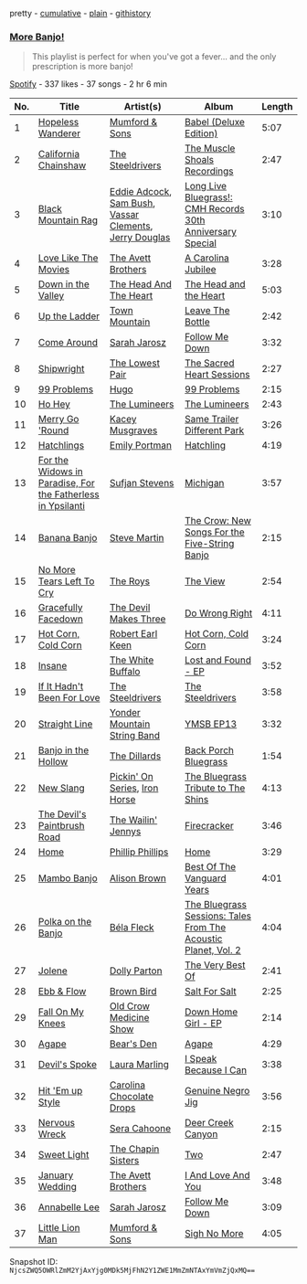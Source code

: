 pretty - [cumulative](/playlists/cumulative/1W2XJETQjFYdzT4GuhBHmS.md) - [plain](/playlists/plain/1W2XJETQjFYdzT4GuhBHmS) - [githistory](https://github.githistory.xyz/mackorone/spotify-playlist-archive/blob/main/playlists/plain/1W2XJETQjFYdzT4GuhBHmS)

### [More Banjo!](https://open.spotify.com/playlist/1W2XJETQjFYdzT4GuhBHmS)

> This playlist is perfect for when you've got a fever..\. and the only prescription is more banjo!

[Spotify](https://open.spotify.com/user/spotify) - 337 likes - 37 songs - 2 hr 6 min

| No. | Title | Artist(s) | Album | Length |
|---|---|---|---|---|
| 1 | [Hopeless Wanderer](https://open.spotify.com/track/2MyqLgJ8Ek3ElMJlFu9G3K) | [Mumford & Sons](https://open.spotify.com/artist/3gd8FJtBJtkRxdfbTu19U2) | [Babel \(Deluxe Edition\)](https://open.spotify.com/album/1SKwteICgxOCIoqtCUqpR6) | 5:07 |
| 2 | [California Chainshaw](https://open.spotify.com/track/2V0iY3RWF0AngxKR5ZJA8c) | [The Steeldrivers](https://open.spotify.com/artist/3bLSAQPeix7Xm2e5Gtn48R) | [The Muscle Shoals Recordings](https://open.spotify.com/album/2QOn9dnvjzhGZoH90eCFYI) | 2:47 |
| 3 | [Black Mountain Rag](https://open.spotify.com/track/1B4zObnZbdqUBjE7v6aWOK) | [Eddie Adcock](https://open.spotify.com/artist/40A1bNp59R6AdFC8IG7XoL), [Sam Bush](https://open.spotify.com/artist/3Fud2i8WgXSZCVmi961lXm), [Vassar Clements](https://open.spotify.com/artist/3kRUvBTtkaTGxDczyLC4fU), [Jerry Douglas](https://open.spotify.com/artist/4YgACLaoEjPl4kVZ5WmBN9) | [Long Live Bluegrass!: CMH Records 30th Anniversary Special](https://open.spotify.com/album/7fLU6QdxpWlHaIPzC01tUO) | 3:10 |
| 4 | [Love Like The Movies](https://open.spotify.com/track/4N8CZ0oF0Ia4tv8yfux0Y3) | [The Avett Brothers](https://open.spotify.com/artist/196lKsA13K3keVXMDFK66q) | [A Carolina Jubilee](https://open.spotify.com/album/3mxeKWIHzJShLJ2MbPYSFm) | 3:28 |
| 5 | [Down in the Valley](https://open.spotify.com/track/5Gtn8HgCAo0TUiaKKgP6us) | [The Head And The Heart](https://open.spotify.com/artist/0n94vC3S9c3mb2HyNAOcjg) | [The Head and the Heart](https://open.spotify.com/album/0xWfhCMYmaiCXtLOuyPoLF) | 5:03 |
| 6 | [Up the Ladder](https://open.spotify.com/track/2n5qZkNDDemn1veoksN32Z) | [Town Mountain](https://open.spotify.com/artist/5cudslRGWg0GsXaN79Wifs) | [Leave The Bottle](https://open.spotify.com/album/2cIBKspWE0xodJG5L0s3jr) | 2:42 |
| 7 | [Come Around](https://open.spotify.com/track/59Ox8HPvo4u2znbpQGUPhR) | [Sarah Jarosz](https://open.spotify.com/artist/6nFBonVf7Lqaj05R0v5VGJ) | [Follow Me Down](https://open.spotify.com/album/2cPpuYcfaL9t4CqPC8akAP) | 3:32 |
| 8 | [Shipwright](https://open.spotify.com/track/2OfdaVw1fGdoOSIFyfjVok) | [The Lowest Pair](https://open.spotify.com/artist/0q9jV5Ht9bBTX6pHgzRjRg) | [The Sacred Heart Sessions](https://open.spotify.com/album/2r1Q0zQTpWNP0SFNDxTBgK) | 2:27 |
| 9 | [99 Problems](https://open.spotify.com/track/4DeJh8QnlwWU6Rd6eTFjKB) | [Hugo](https://open.spotify.com/artist/3VSHFjwG94ubNcoST9hfxX) | [99 Problems](https://open.spotify.com/album/3TBDCjBYVFz61KeoSCen0V) | 2:15 |
| 10 | [Ho Hey](https://open.spotify.com/track/5BSndweF91KDqyxANsZcQH) | [The Lumineers](https://open.spotify.com/artist/16oZKvXb6WkQlVAjwo2Wbg) | [The Lumineers](https://open.spotify.com/album/155N1gV0cIFYaLiy3I5d83) | 2:43 |
| 11 | [Merry Go 'Round](https://open.spotify.com/track/5UDqWOgDdixYMAgAyNbpgh) | [Kacey Musgraves](https://open.spotify.com/artist/70kkdajctXSbqSMJbQO424) | [Same Trailer Different Park](https://open.spotify.com/album/6IGpQUt0KNi5rBUXZZOFI6) | 3:26 |
| 12 | [Hatchlings](https://open.spotify.com/track/1Lyx35A2tc1ctmt8jX2JeK) | [Emily Portman](https://open.spotify.com/artist/54AJMblioei5X7hlGg4U9K) | [Hatchling](https://open.spotify.com/album/7GvQJoASjgWs3bX8tuA8TT) | 4:19 |
| 13 | [For the Widows in Paradise, For the Fatherless in Ypsilanti](https://open.spotify.com/track/2vlAtG8OJdg8XW3Gh8CCZ2) | [Sufjan Stevens](https://open.spotify.com/artist/4MXUO7sVCaFgFjoTI5ox5c) | [Michigan](https://open.spotify.com/album/3plkEj2U2OQGOXwbxRmmrl) | 3:57 |
| 14 | [Banana Banjo](https://open.spotify.com/track/0jDbdPGKODhw2aLPBHheNK) | [Steve Martin](https://open.spotify.com/artist/1Bd4UVlqlaKEXYRG3wgrCK) | [The Crow: New Songs For the Five\-String Banjo](https://open.spotify.com/album/3R61oxnuAC6eHzbdNeLCTr) | 2:15 |
| 15 | [No More Tears Left To Cry](https://open.spotify.com/track/3ngrcMwKm0GdGcvrrb854f) | [The Roys](https://open.spotify.com/artist/1ET62Lxu5peZiAvgIKcnH6) | [The View](https://open.spotify.com/album/2rTyRh0DUadKdhPgaNd4jw) | 2:54 |
| 16 | [Gracefully Facedown](https://open.spotify.com/track/1Ppn5e9ounSzQ0ucVlfkRM) | [The Devil Makes Three](https://open.spotify.com/artist/63knPlGzLHTNDf1J78Fvte) | [Do Wrong Right](https://open.spotify.com/album/0fMFnSJdL2B63PYbpIAbrz) | 4:11 |
| 17 | [Hot Corn, Cold Corn](https://open.spotify.com/track/5TeQlkGxsSRLjxsvATa4KG) | [Robert Earl Keen](https://open.spotify.com/artist/1jjpkAHC8bd9fRFfgKyYLP) | [Hot Corn, Cold Corn](https://open.spotify.com/album/1v8aUMpCrmIyl5EBBkIkEH) | 3:24 |
| 18 | [Insane](https://open.spotify.com/track/55PHqEoziYl6U3v3Qm2OOt) | [The White Buffalo](https://open.spotify.com/artist/3ohcHMuUq1717s8AH17hfT) | [Lost and Found \- EP](https://open.spotify.com/album/6KYPCZ50GNlXAfq9daPfQe) | 3:52 |
| 19 | [If It Hadn't Been For Love](https://open.spotify.com/track/3aRq5YBcfGXPhIgtu8ANCB) | [The Steeldrivers](https://open.spotify.com/artist/3bLSAQPeix7Xm2e5Gtn48R) | [The Steeldrivers](https://open.spotify.com/album/27a8IpnnJ4OOK17zs2jf6X) | 3:58 |
| 20 | [Straight Line](https://open.spotify.com/track/1gY9JlvPoziwFfjs9nAfc0) | [Yonder Mountain String Band](https://open.spotify.com/artist/1ReHC2jB2DGoPbMYhzuFuO) | [YMSB EP13](https://open.spotify.com/album/0LrsT5wT9Y6lSutgvUzXi7) | 3:32 |
| 21 | [Banjo in the Hollow](https://open.spotify.com/track/3aJtHHAiq4HGM1FPtMDbLy) | [The Dillards](https://open.spotify.com/artist/3WAkTbMThUvVRq5keECFtS) | [Back Porch Bluegrass](https://open.spotify.com/album/3g3awNPtHQE1qcyBOTnlea) | 1:54 |
| 22 | [New Slang](https://open.spotify.com/track/2YcILFkmZHNi5qCqgP9F0R) | [Pickin' On Series](https://open.spotify.com/artist/6AEIKVwB27miPI3uJxM4Dw), [Iron Horse](https://open.spotify.com/artist/1v3CnxHAtLMfZW8v5dGj7t) | [The Bluegrass Tribute to The Shins](https://open.spotify.com/album/1Nl3ddmgHlbuFp1v7nCHIC) | 4:13 |
| 23 | [The Devil's Paintbrush Road](https://open.spotify.com/track/4iz0j0sXEpKvUV6zWyBSSL) | [The Wailin' Jennys](https://open.spotify.com/artist/331QVEZKK1yz5KhYiR2pBj) | [Firecracker](https://open.spotify.com/album/2UDTbcRmFVjrFnFSwmfe8z) | 3:46 |
| 24 | [Home](https://open.spotify.com/track/2ZQyksYO4zzhyHNcueL0CP) | [Phillip Phillips](https://open.spotify.com/artist/6p5JxpTc7USNnBnLzctyd4) | [Home](https://open.spotify.com/album/3ZZ8jN93SBl4v8lF79eVzS) | 3:29 |
| 25 | [Mambo Banjo](https://open.spotify.com/track/5T56pcPti5jyR1wkk3necz) | [Alison Brown](https://open.spotify.com/artist/01ts5a7R3WkeE2oKIouXEK) | [Best Of The Vanguard Years](https://open.spotify.com/album/0WEd2PpiPxuD8RX576wiWK) | 4:01 |
| 26 | [Polka on the Banjo](https://open.spotify.com/track/5qXi0qY4FgYFBtOTFBbzJl) | [Béla Fleck](https://open.spotify.com/artist/2ka8z2lwkcp13fG8Wyv3xU) | [The Bluegrass Sessions: Tales From The Acoustic Planet, Vol\. 2](https://open.spotify.com/album/34rQGJXHlECil6fZUIHm7q) | 4:04 |
| 27 | [Jolene](https://open.spotify.com/track/4uPy7xWRobevPQeRrEGlc0) | [Dolly Parton](https://open.spotify.com/artist/32vWCbZh0xZ4o9gkz4PsEU) | [The Very Best Of](https://open.spotify.com/album/4tiugeQTnIJLzDHkWHYs7d) | 2:41 |
| 28 | [Ebb & Flow](https://open.spotify.com/track/4zC2HgUsuIxn2OS8e9PUVy) | [Brown Bird](https://open.spotify.com/artist/5zzbSFZMVpvxSlWAkqqtHP) | [Salt For Salt](https://open.spotify.com/album/0SVsGgGApRYVXP466ywwsC) | 2:25 |
| 29 | [Fall On My Knees](https://open.spotify.com/track/3KfbOr4e59w9vxmoIH23On) | [Old Crow Medicine Show](https://open.spotify.com/artist/4DBi4EYXgiqbkxvWUXUzMi) | [Down Home Girl \- EP](https://open.spotify.com/album/7viKmi3CRdgPBUKaUi6MXh) | 2:14 |
| 30 | [Agape](https://open.spotify.com/track/6nLzJ8T2TP4vf7Bfm3Kcd2) | [Bear's Den](https://open.spotify.com/artist/0nJaMZM8paoA5HEUTUXPqi) | [Agape](https://open.spotify.com/album/7bt5WFvrdPNZTSnzHgAAt8) | 4:29 |
| 31 | [Devil's Spoke](https://open.spotify.com/track/4juAgY220gZ7YZ2ECX49tW) | [Laura Marling](https://open.spotify.com/artist/7B2edU3Q7btJoNsoHCNohM) | [I Speak Because I Can](https://open.spotify.com/album/2OBWLdVGBOOHSV6LCyzfdQ) | 3:38 |
| 32 | [Hit 'Em up Style](https://open.spotify.com/track/4YHbtlzMsnXTTcUqRsQv5D) | [Carolina Chocolate Drops](https://open.spotify.com/artist/6H8Sj9gFyDYJ3T63LA3DKz) | [Genuine Negro Jig](https://open.spotify.com/album/1rBoQHXoY63bjxipolXzsh) | 3:56 |
| 33 | [Nervous Wreck](https://open.spotify.com/track/0cw7DLTFKivPPv52swEbej) | [Sera Cahoone](https://open.spotify.com/artist/3wC39cIBlyNFSP8bO84FCJ) | [Deer Creek Canyon](https://open.spotify.com/album/4GeDpeYkgfCmXSvJ3ymMmb) | 2:15 |
| 34 | [Sweet Light](https://open.spotify.com/track/4waw7qjGkNxO9tnEqZ7qKi) | [The Chapin Sisters](https://open.spotify.com/artist/6t28TiXfX7V14H4hAxBarM) | [Two](https://open.spotify.com/album/5mWWDd7XHbzMzD7OYl0geu) | 2:47 |
| 35 | [January Wedding](https://open.spotify.com/track/4agZCOTdZDD4r33mPPDy8b) | [The Avett Brothers](https://open.spotify.com/artist/196lKsA13K3keVXMDFK66q) | [I And Love And You](https://open.spotify.com/album/2PPFtYUnnqMYflIEn3b7ON) | 3:48 |
| 36 | [Annabelle Lee](https://open.spotify.com/track/0ZVO3u5AqUmAWdaxCaNI9Z) | [Sarah Jarosz](https://open.spotify.com/artist/6nFBonVf7Lqaj05R0v5VGJ) | [Follow Me Down](https://open.spotify.com/album/2cPpuYcfaL9t4CqPC8akAP) | 3:09 |
| 37 | [Little Lion Man](https://open.spotify.com/track/1YER6GeCM2IBftKjbxAe1U) | [Mumford & Sons](https://open.spotify.com/artist/3gd8FJtBJtkRxdfbTu19U2) | [Sigh No More](https://open.spotify.com/album/4EnpeGmIkEf8nAaBLLTBZn) | 4:05 |

Snapshot ID: `NjcsZWQ5OWRlZmM2YjAxYjg0MDk5MjFhN2Y1ZWE1MmZmNTAxYmVmZjQxMQ==`
